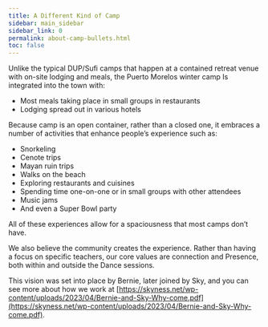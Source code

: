 ```yaml
---
title: A Different Kind of Camp
sidebar: main_sidebar
sidebar_link: 0
permalink: about-camp-bullets.html
toc: false
---
```


Unlike the typical DUP/Sufi camps that happen at a contained retreat venue with on-site lodging and meals, the Puerto Morelos winter camp Is integrated into the town with:

* Most meals taking place in small groups in restaurants
* Lodging spread out in various hotels

Because camp is an open container, rather than a closed one, it embraces a number of activities that enhance people’s experience such as:

* Snorkeling
* Cenote trips
* Mayan ruin trips
* Walks on the beach
* Exploring restaurants and cuisines
* Spending time one-on-one or in small groups with other attendees
* Music jams
* And even a Super Bowl party

All of these experiences allow for a spaciousness that most camps don’t have. 

We also believe the community creates the experience. Rather than having a focus on specific teachers, our core values are connection and Presence, both within and outside the Dance sessions.

This vision was set into place by Bernie, later joined by Sky, and you can see more about how we work at [https://skyness.net/wp-content/uploads/2023/04/Bernie-and-Sky-Why-come.pdf](https://skyness.net/wp-content/uploads/2023/04/Bernie-and-Sky-Why-come.pdf).